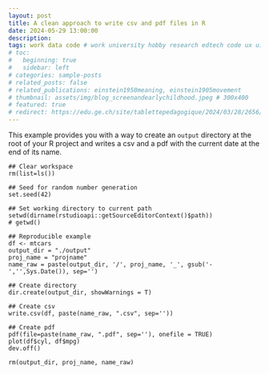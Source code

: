 ```yaml
---
layout: post
title: A clean approach to write csv and pdf files in R
date: 2024-05-29 13:00:00
description: 
tags: work data code # work university hobby research edtech code ux ui data psychology videogames misc book
# toc:
#   beginning: true
#   sidebar: left
# categories: sample-posts
# related_posts: false
# related_publications: einstein1950meaning, einstein1905movement
# thumbnail: assets/img/blog_screenandearlychildhood.jpeg # 300x400
# featured: true
# redirect: https://edu.ge.ch/site/tablettepedagogique/2024/03/28/2656/
---
```


This example provides you with a way to create an `output` directory at the root of your R project and writes a csv and a pdf with the current date at the end of its name.

```
## Clear workspace
rm(list=ls())

## Seed for random number generation
set.seed(42)

## Set working directory to current path 
setwd(dirname(rstudioapi::getSourceEditorContext()$path))
# getwd()

## Reproducible example
df <- mtcars
output_dir = "./output"
proj_name = "projname"
name_raw = paste(output_dir, '/', proj_name, '_', gsub('-','',Sys.Date()), sep='')

## Create directory
dir.create(output_dir, showWarnings = T)

## Create csv
write.csv(df, paste(name_raw, ".csv", sep=''))

## Create pdf
pdf(file=paste(name_raw, ".pdf", sep=''), onefile = TRUE)
plot(df$cyl, df$mpg)
dev.off()

rm(output_dir, proj_name, name_raw)
```
